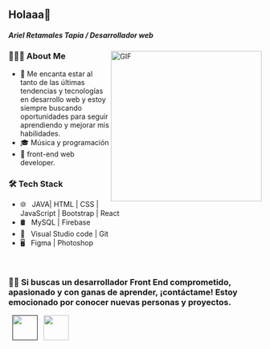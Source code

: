 <!-- ### Hi there 👋

<!--
**ArielRetamales1593/ArielRetamales1593** is a ✨ _special_ ✨ repository because its `README.md` (this file) appears on your GitHub profile.

Here are some ideas to get you started:

- 🔭 I’m currently working on ...
- 🌱 I’m currently learning ...
- 👯 I’m looking to collaborate on ...
- 🤔 I’m looking for help with ...
- 💬 Ask me about ...
- 📫 How to reach me: ...
- 😄 Pronouns: ...
- ⚡ Fun fact: ...
-->

<h2> Holaaa👋 </h2>
<h5> Ariel Retamales Tapia / Desarrollador web</h5>
<img align="right" alt="GIF"src="https://media.giphy.com/media/es40jyb1I3JkCvt31a/giphy.gif" width="300"/>

<h3> 👨🏻‍💻 About Me </h3>


- 🤔 Me encanta estar al tanto de las últimas tendencias y tecnologías en desarrollo web y estoy siempre buscando oportunidades para seguir aprendiendo y mejorar mis habilidades. 
- 🎓 Música y programación
- 💼 front-end web developer.


<h3>🛠 Tech Stack</h3>


- 🌐 &nbsp; JAVA| HTML | CSS | JavaScript | Bootstrap | React 
- 🛢 &nbsp; MySQL | Firebase 
- 🔧 &nbsp;  Visual Studio code | Git
- 🖥 &nbsp; Figma | Photoshop 

<br>



<h3> 🤝🏻 Si buscas un desarrollador Front End comprometido, apasionado y con ganas de aprender, ¡contáctame! Estoy emocionado por conocer nuevas personas y proyectos. </h3>

<p align="center">


&nbsp; <a href="" target="_blank" rel="noopener noreferrer"><img src="https://img.icons8.com/plasticine/100/000000/linkedin.png" width="50" /></a>
&nbsp; <a href="mailto:nretamales15@gmail.com" target="_blank" rel="noopener noreferrer"><img src="https://img.icons8.com/plasticine/100/000000/gmail.png"  width="50" /></a>
</p>

